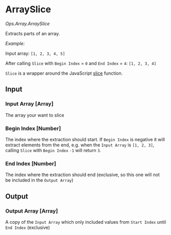 # ArraySlice

*Ops.Array.ArraySlice*  

Extracts parts of an array.

*Example:* 

Input array: `[1, 2, 3, 4, 5]`  

After calling `Slice` with `Begin Index` = `0` and `End Index` = `4`:  `[1, 2, 3, 4]`

`Slice` is a wrapper around the JavaScript [slice](https://developer.mozilla.org/de/docs/Web/JavaScript/Reference/Global_Objects/Array/slice) function.

## Input

### Input Array [Array]

The array your want to slice

### Begin Index [Number]

The index where the extraction should start. If `Begin Index` is negative it will extract elements from the end, e.g. when the `Input Array` is `[1, 2, 3]`, calling `Slice` with `Begin Index` `-1` will return `3`.

### End Index [Number]

The index where the extraction should end (exclusive, so this one will not be included in the `Output Array`)

## Output

### Output Array [Array]

A copy of the `Input Array` which only included values from `Start Index` until `End Index` (exclusive)